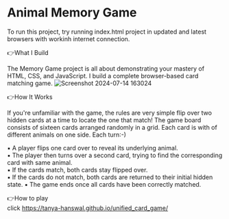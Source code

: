 # Animal Memory Game

To run this project, try running index.html project in updated and latest browsers with workinh internet connection.

👉What I Build

The Memory Game project is all about demonstrating your mastery of HTML, CSS, and JavaScript. I build a complete browser-based card matching game.
![Screenshot 2024-07-14 163024](https://github.com/user-attachments/assets/cb20faa6-bf81-4a49-96e8-43362c22acfe)

👉How It Works

If you're unfamiliar with the game, the rules are very simple flip over two hidden cards at a time to locate the one that match! The game board consists of sixteen cards arranged randomly in a grid.
 Each card is with of different animals on one side. Each turn:-) 
 
 ▪ A player flips one card over to reveal its underlying animal. <br>
 ▪ The player then turns over a second card, trying to find the corresponding card with same animal. <br>
 ▪ If the cards match, both cards stay flipped over. <br>
 ▪ If the cards do not match, both cards are returned to their initial hidden state.
 ▪ The game ends once all cards have been correctly matched. 

 👉How to play <br>
 click  https://tanya-hanswal.github.io/unified_card_game/
